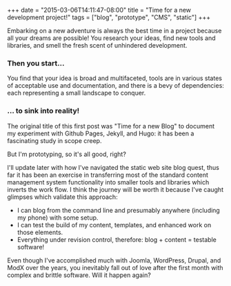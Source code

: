 +++
date = "2015-03-06T14:11:47-08:00"
title = "Time for a new development project!"
tags = ["blog", "prototype", "CMS", "static"]
+++

Embarking on a new adventure is always the best time in a project because all your dreams
 are possible! You research your ideas, find new tools and libraries, and smell the fresh
 scent of unhindered development.

### Then you start...

You find that your idea is broad and multifaceted, tools are in various states of acceptable
 use and documentation, and there is a bevy of dependencies: each representing a small
 landscape to conquer.

### ... to sink into reality!

The original title of this first post was "Time for a new Blog" to document my experiment
 with Github Pages, Jekyll, and Hugo: it has been a fascinating study in scope creep.

But I'm prototyping, so it's all good, right?

I'll update later with how I've navigated the static web site blog quest, thus far it has been an
 exercise in transferring most of the standard content management system functionality into
 smaller tools and libraries which inverts the work flow. I think the journey will be worth
 it because I've caught glimpses which validate this approach:

- I can blog from the command line and presumably anywhere (including my phone) with some setup.
- I can test the build of my content, templates, and enhanced work on those elements.
- Everything under revision control, therefore: blog + content = testable software!

Even though I've accomplished much with Joomla, WordPress, Drupal, and ModX over the years,
 you inevitably fall out of love after the first month with complex and brittle software.
 Will it happen again?

